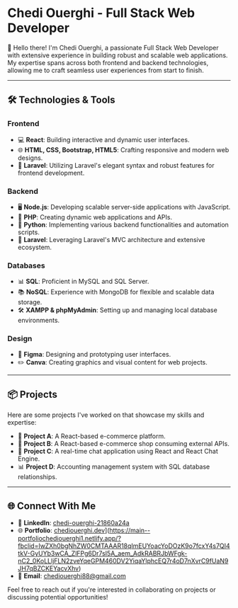 # **Chedi Ouerghi - Full Stack Web Developer**

👋 Hello there! I'm Chedi Ouerghi, a passionate Full Stack Web Developer with extensive experience in building robust and scalable web applications. My expertise spans across both frontend and backend technologies, allowing me to craft seamless user experiences from start to finish.

---

## 🛠️ Technologies & Tools

### Frontend
- 💻 **React**: Building interactive and dynamic user interfaces.
- 🌐 **HTML, CSS, Bootstrap, HTML5**: Crafting responsive and modern web designs.
- 🚀 **Laravel**: Utilizing Laravel's elegant syntax and robust features for frontend development.

### Backend
- 🖥️ **Node.js**: Developing scalable server-side applications with JavaScript.
- 🐘 **PHP**: Creating dynamic web applications and APIs.
- 🐍 **Python**: Implementing various backend functionalities and automation scripts.
- 🌟 **Laravel**: Leveraging Laravel's MVC architecture and extensive ecosystem.

### Databases
- 📊 **SQL**: Proficient in MySQL and SQL Server.
- 📚 **NoSQL**: Experience with MongoDB for flexible and scalable data storage.
- 🛠️ **XAMPP & phpMyAdmin**: Setting up and managing local database environments.

### Design
- 🎨 **Figma**: Designing and prototyping user interfaces.
- ✏️ **Canva**: Creating graphics and visual content for web projects.

---

## 📦 Projects

Here are some projects I've worked on that showcase my skills and expertise:

- 🛒 **Project A**: A React-based e-commerce platform.
- 🛒 **Project B**: A React-based e-commerce shop consuming external APIs.
- 💬 **Project C**: A real-time chat application using React and React Chat Engine.
- 📊 **Project D**: Accounting management system with SQL database relationships.

---

## 🌐 Connect With Me

- 🔗 **LinkedIn**: [chedi-ouerghi-21860a24a](https://www.linkedin.com/in/chedi-ouerghi-21860a24a/)
- 🌐 **Portfolio**: [chediouerghi.dev](https://www.chediouerghi.dev/)](https://main--portfoliochediouerghi1.netlify.app/?fbclid=IwZXh0bgNhZW0CMTAAAR18qImEUYoacYoDOzK9o7fcxY4s7QI4tkV-GyUYb3wCA_ZlFPg6Dr7sI5A_aem_AdkRABRJbWFgk-nC2_0KoLLljFLN2zveYqeGPM460DV2YiqaYlphcEQ7r4oD7nXvrC9fUaN9JH7qBZCKEYacvXhv)
- 📧 **Email**: chediouerghi88@gmail.com

Feel free to reach out if you're interested in collaborating on projects or discussing potential opportunities!
